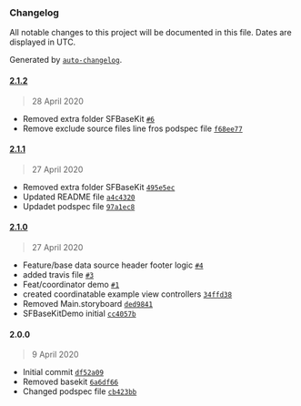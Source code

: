 ### Changelog

All notable changes to this project will be documented in this file. Dates are displayed in UTC.

Generated by [`auto-changelog`](https://github.com/CookPete/auto-changelog).

#### [2.1.2](https://github.com/scalefocus/SFBaseKit/compare/2.1.1...2.1.2)

> 28 April 2020

- Removed extra folder SFBaseKit [`#6`](https://github.com/scalefocus/SFBaseKit/pull/6)
- Remove exclude source files line fros podspec file [`f68ee77`](https://github.com/scalefocus/SFBaseKit/commit/f68ee7741e8d969ac006eb47954ef8759c7eb5a5)

#### [2.1.1](https://github.com/scalefocus/SFBaseKit/compare/2.1.0...2.1.1)

> 27 April 2020

- Removed extra folder SFBaseKit [`495e5ec`](https://github.com/scalefocus/SFBaseKit/commit/495e5ec1acded07d556a0cb206073daa9728e01e)
- Updated README file [`a4c4320`](https://github.com/scalefocus/SFBaseKit/commit/a4c432065e9472a56a1ebf90dc9e0f43b7c95438)
- Updadet podspec file [`97a1ec8`](https://github.com/scalefocus/SFBaseKit/commit/97a1ec82ecf184674661e6183edd85767365b4f5)

#### [2.1.0](https://github.com/scalefocus/SFBaseKit/compare/2.0.0...2.1.0)

> 27 April 2020

- Feature/base data source header footer logic [`#4`](https://github.com/scalefocus/SFBaseKit/pull/4)
- added travis file [`#3`](https://github.com/scalefocus/SFBaseKit/pull/3)
- Feat/coordinator demo [`#1`](https://github.com/scalefocus/SFBaseKit/pull/1)
- created coordinatable  example view controllers [`34ffd38`](https://github.com/scalefocus/SFBaseKit/commit/34ffd3815dc6959bae9ad200c5311655734473fc)
- Removed Main.storyboard [`ded9841`](https://github.com/scalefocus/SFBaseKit/commit/ded98414802f9b3917df354fc18a4518d936f94c)
- SFBaseKitDemo initial [`cc4057b`](https://github.com/scalefocus/SFBaseKit/commit/cc4057bd9b100367569d78801e1c493e539d62de)

#### 2.0.0

> 9 April 2020

- Initial commit [`df52a09`](https://github.com/scalefocus/SFBaseKit/commit/df52a0955d8a46946f44dc1ad29c207a58b3d31c)
- Removed basekit [`6a6df66`](https://github.com/scalefocus/SFBaseKit/commit/6a6df6604a17cd0daff63cecbecaf28e31efe740)
- Changed podspec file [`cb423bb`](https://github.com/scalefocus/SFBaseKit/commit/cb423bb44638900e2441be58e8adfca98f213d6b)
